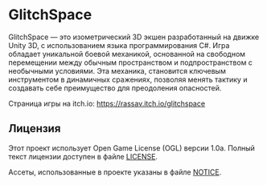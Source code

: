 # GlitchSpace

GlitchSpace — это изометрический 3D экшен разработанный на движке Unity 3D, с использованием языка программирования C#. Игра обладает уникальной боевой механикой, основанной на свободном перемещении между обычным пространством и подпространством с необычными условиями. Эта механика, становится ключевым инструментом в динамичных сражениях, позволяя менять тактику и создавать себе преимущество для преодоления опасностей.

Страница игры на itch.io: https://rassav.itch.io/glitchspace

## Лицензия

Этот проект использует Open Game License (OGL) версии 1.0a. Полный текст лицензии доступен в файле [LICENSE](LICENSE.txt).

Ассеты, использованные в проекте указаны в файле [NOTICE](NOTICE.txt).
